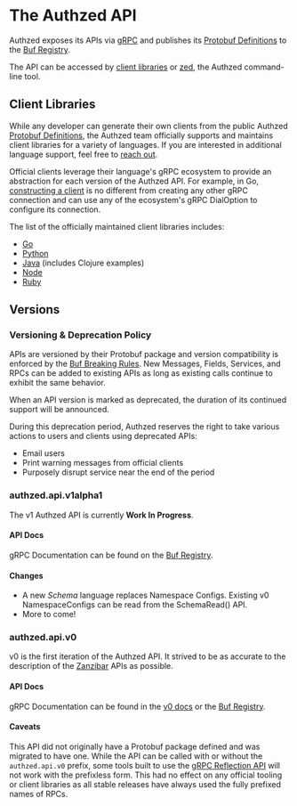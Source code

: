 # The Authzed API

Authzed exposes its APIs via [gRPC] and publishes its [Protobuf Definitions] to the [Buf Registry].

The API can be accessed by [client libraries] or [zed], the Authzed command-line tool.

[gRPC]: https://grpc.io
[Protobuf Definitions]: https://buf.build/authzed/api
[Buf Registry]: https://buf.build
[client libraries]: #client-libraries
[zed]: /reference/zed

## Client Libraries

While any developer can generate their own clients from the public Authzed [Protobuf Definitions], the Authzed team officially supports and maintains client libraries for a variety of languages.
If you are interested in additional language support, feel free to [reach out].

Official clients leverage their language's gRPC ecosystem to provide an abstraction for each version of the Authzed API.
For example, in Go, [constructing a client] is no different from creating any other gRPC connection and can use any of the ecosystem's gRPC DialOption to configure its connection.

The list of the officially maintained client libraries includes:
- [Go](https://github.com/authzed/authzed-go)
- [Python](https://github.com/authzed/authzed-py)
- [Java](https://github.com/authzed/authzed-java) (includes Clojure examples)
- [Node](https://github.com/authzed/authzed-node)
- [Ruby](https://github.com/authzed/authzed-rb)

[reach out]: https://authzed.com/contact
[constructing a client]: https://github.com/authzed/authzed-go#initializing-a-client

## Versions

### Versioning & Deprecation Policy

APIs are versioned by their Protobuf package and version compatibility is enforced by the [Buf Breaking Rules].
New Messages, Fields, Services, and RPCs can be added to existing APIs as long as existing calls continue to exhibit the same behavior.

When an API version is marked as deprecated, the duration of its continued support will be announced.

During this deprecation period, Authzed reserves the right to take various actions to users and clients using deprecated APIs:
- Email users
- Print warning messages from official clients
- Purposely disrupt service near the end of the period

[Buf Breaking Rules]: https://docs.buf.build/breaking-rules

### authzed.api.v1alpha1

The v1 Authzed API is currently **Work In Progress**.

#### API Docs

gRPC Documentation can be found on the [Buf Registry][bsr-v1alpha1].

#### Changes

- A new _Schema_ language replaces Namespace Configs.
  Existing v0 NamespaceConfigs can be read from the SchemaRead() API.
- More to come!

[bsr-v1alpha1]: https://buf.build/authzed/api/docs/main/authzed.api.v1alpha1

### authzed.api.v0

v0 is the first iteration of the Authzed API.
It strived to be as accurate to the description of the [Zanzibar] APIs as possible.

[Zanzibar]: https://research.google/pubs/pub48190/

#### API Docs

gRPC Documentation can be found in the [v0 docs] or the [Buf Registry][bsr-v0].

[v0 docs]: /v0/api
[bsr-v0]: https://buf.build/authzed/api/docs/main/authzed.api.v0

#### Caveats

This API did not originally have a Protobuf package defined and was migrated to have one.
While the API can be called with or without the `authzed.api.v0` prefix, some tools built to use the [gRPC Reflection API] will not work with the prefixless form.
This had no effect on any official tooling or client libraries as all stable releases have always used the fully prefixed names of RPCs.

[gRPC Reflection API]: https://github.com/grpc/grpc/blob/master/doc/server-reflection.md
